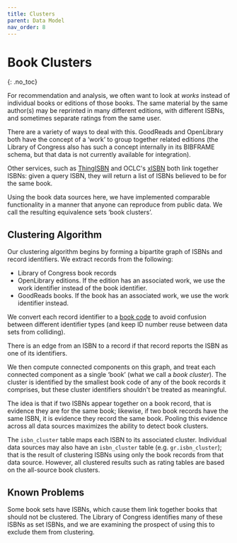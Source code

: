 ```yaml
---
title: Clusters
parent: Data Model
nav_order: 8
---
```


# Book Clusters
{: .no_toc}

For recommendation and analysis, we often want to look at *works* instead of individual books or
editions of those books.  The same material by the same author(s) may be reprinted in many different
editions, with different ISBNs, and sometimes separate ratings from the same user.

There are a variety of ways to deal with this.  GoodReads and OpenLibrary both have the concept of
a ‘work’ to group together related editions (the Library of Congress also has such a concept
internally in its BIBFRAME schema, but that data is not currently available for integration).

Other services, such as [ThingISBN](https://blog.librarything.com/thingology/2006/06/introducing-thingisbn/)
and OCLC's [xISBN](https://www.worldcat.org/affiliate/webservices/xisbn/app.jsp) both link together ISBNs:
given a query ISBN, they will return a list of ISBNs believed to be for the same book.

Using the book data sources here, we have implemented comparable functionality in a manner that
anyone can reproduce from public data.  We call the resulting equivalence sets ‘book clusters’.

## Clustering Algorithm

Our clustering algorithm begins by forming a bipartite graph of ISBNs and record identifiers.  We extract
records from the following:

- Library of Congress book records
- OpenLibrary editions. If the edition has an associated work, we use the work identifier instead of
  the book identifier.
- GoodReads books.  If the book has an associated work, we use the work identifier instead.

We convert each record identifier to a [book code](ids.html#book-codes) to avoid confusion between
different identifier types (and keep ID number reuse between data sets from colliding).

There is an edge from an ISBN to a record if that record reports the ISBN as one of its identifiers.

We then compute connected components on this graph, and treat each connected component as a single
‘book’ (what we call a *book cluster*).  The cluster is identified by the smallest book code of any
of the book records it comprises, but these cluster identifiers shouldn't be treated as meaningful.

The idea is that if two ISBNs appear together on a book record, that is evidence they are for the
same book; likewise, if two book records have the same ISBN, it is evidence they record the same book.
Pooling this evidence across all data sources maximizes the ability to detect book clusters.

The `isbn_cluster` table maps each ISBN to its associated cluster.  Individual data sources may also
have an `isbn_cluster` table (e.g. `gr.isbn_cluster`); that is the result of clustering ISBNs using
only the book records from that data source.  However, all clustered results such as rating tables
are based on the all-source book clusters.

## Known Problems

Some book sets have ISBNs, which cause them link together books that should not be clustered.
The Library of Congress identifies many of these ISBNs as set ISBNs, and we are examining the
prospect of using this to exclude them from clustering.
